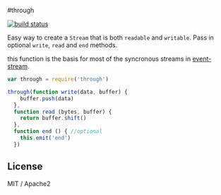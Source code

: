 #through

[![build status](https://secure.travis-ci.org/dominictarr/through.png)](http://travis-ci.org/dominictarr/through)

Easy way to create a `Stream` that is both `readable` and `writable`. Pass in optional `write`, `read` and `end` methods.

this function is the basis for most of the syncronous streams in [event-stream](http://github.com/dominictarr/event-stream).

``` js
var through = require('through')

through(function write(data, buffer) {
    buffer.push(data)
  },
  function read (bytes, buffer) {
    return buffer.shift()
  },
  function end () { //optional
    this.emit('end')
  })
```

## License

MIT / Apache2
